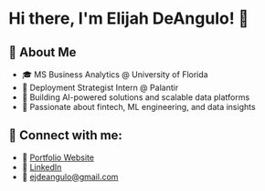 # Hi there, I'm Elijah DeAngulo! 👋

## 🚀 About Me
- 🎓 MS Business Analytics @ University of Florida
- 💼 Deployment Strategist Intern @ Palantir
- 🔭 Building AI-powered solutions and scalable data platforms
- 🌱 Passionate about fintech, ML engineering, and data insights

## 🔗 Connect with me:
- 💼 [Portfolio Website](https://your-portfolio-url.vercel.app)
- 💬 [LinkedIn](https://www.linkedin.com/in/elijah-deangulo-a26306175)
- 📧 ejdeangulo@gmail.com
